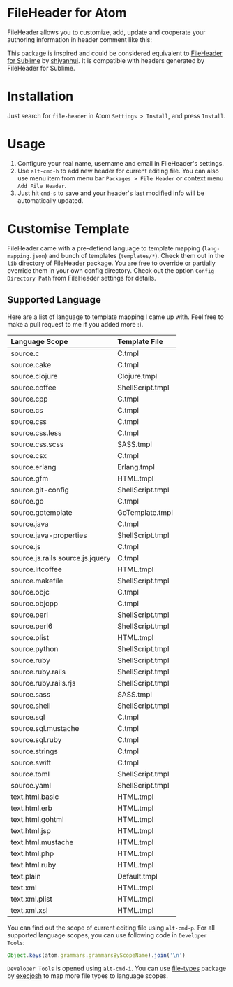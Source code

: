 <!--
@Author: Guan Gui <guiguan>
@Date:   2016-01-21T00:47:29+11:00
@Email:  root@guiguan.net
@Last modified by:   guiguan
@Last modified time: 2016-01-21T01:45:03+11:00
-->
# FileHeader for Atom
FileHeader allows you to customize, add, update and cooperate your authoring information in header comment like this:




This package is inspired and could be considered equivalent to [FileHeader for Sublime](https://github.com/shiyanhui/FileHeader) by [shiyanhui](https://github.com/shiyanhui). It is compatible with headers generated by FileHeader for Sublime.

# Installation
Just search for `file-header` in Atom `Settings > Install`, and press `Install`.

# Usage
1. Configure your real name, username and email in FileHeader's settings.
2. Use `alt-cmd-h` to add new header for current editing file. You can also use menu item from menu bar `Packages > File Header` or context menu `Add File Header`.
3. Just hit `cmd-s` to save and your header's last modified info will be automatically updated.

# Customise Template
FileHeader came with a pre-defiend language to template mapping (`lang-mapping.json`) and bunch of templates (`templates/*`). Check them out in the `lib` directory of FileHeader package. You are free to override or partially override them in your own config directory. Check out the option `Config Directory Path` from FileHeader settings for details.

## Supported Language
Here are a list of language to template mapping I came up with. Feel free to make a pull request to me if you added more :).

| Language Scope | Template File |
| :------------- | :------------ |
|source.c|C.tmpl|
|source.cake|C.tmpl|
|source.clojure|Clojure.tmpl|
|source.coffee|ShellScript.tmpl|
|source.cpp|C.tmpl|
|source.cs|C.tmpl|
|source.css|C.tmpl|
|source.css.less|C.tmpl|
|source.css.scss|SASS.tmpl|
|source.csx|C.tmpl|
|source.erlang|Erlang.tmpl|
|source.gfm|HTML.tmpl|
|source.git-config|ShellScript.tmpl|
|source.go|C.tmpl|
|source.gotemplate|GoTemplate.tmpl|
|source.java|C.tmpl|
|source.java-properties|ShellScript.tmpl|
|source.js|C.tmpl|
|source.js.rails source.js.jquery|C.tmpl|
|source.litcoffee|HTML.tmpl|
|source.makefile|ShellScript.tmpl|
|source.objc|C.tmpl|
|source.objcpp|C.tmpl|
|source.perl|ShellScript.tmpl|
|source.perl6|ShellScript.tmpl|
|source.plist|HTML.tmpl|
|source.python|ShellScript.tmpl|
|source.ruby|ShellScript.tmpl|
|source.ruby.rails|ShellScript.tmpl|
|source.ruby.rails.rjs|ShellScript.tmpl|
|source.sass|SASS.tmpl|
|source.shell|ShellScript.tmpl|
|source.sql|C.tmpl|
|source.sql.mustache|C.tmpl|
|source.sql.ruby|C.tmpl|
|source.strings|C.tmpl|
|source.swift|C.tmpl|
|source.toml|ShellScript.tmpl|
|source.yaml|ShellScript.tmpl|
|text.html.basic|HTML.tmpl|
|text.html.erb|HTML.tmpl|
|text.html.gohtml|HTML.tmpl|
|text.html.jsp|HTML.tmpl|
|text.html.mustache|HTML.tmpl|
|text.html.php|HTML.tmpl|
|text.html.ruby|HTML.tmpl|
|text.plain|Default.tmpl|
|text.xml|HTML.tmpl|
|text.xml.plist|HTML.tmpl|
|text.xml.xsl|HTML.tmpl|

You can find out the scope of current editing file using `alt-cmd-p`. For all supported language scopes, you can use following code in `Developer Tools`:

```js
Object.keys(atom.grammars.grammarsByScopeName).join('\n')
```

`Developer Tools` is opened using `alt-cmd-i`. You can use  [file-types](https://atom.io/packages/file-types) package by [execjosh](https://github.com/execjosh) to map more file types to language scopes.
